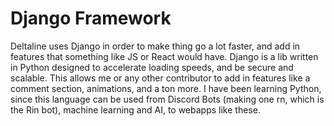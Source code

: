 # Django Framework

Deltaline uses Django in order to make thing go a lot faster, and add in features that something like JS or React would have. Django is a lib written in Python designed to accelerate loading speeds, and be secure and scalable. This allows me or any other contributor to add in features like a comment section, animations, and a ton more. I have been learning Python, since this language can be used from Discord Bots (making one rn, which is the Rin bot), machine learning and AI, to webapps like these.
